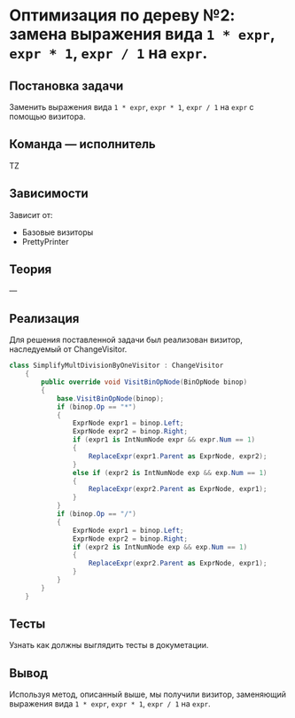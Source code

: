 # Оптимизация по дереву №2: замена выражения вида `1 * expr`, `expr * 1`, `expr / 1` на `expr`.

## Постановка задачи
Заменить выражения вида `1 * expr`, `expr * 1`, `expr / 1` на `expr` с помощью визитора.

## Команда — исполнитель
TZ

## Зависимости
Зависит от:
- Базовые визиторы
- PrettyPrinter

## Теория
&mdash;

## Реализация
Для решения поставленной задачи был реализован визитор, наследуемый от ChangeVisitor.

```csharp
class SimplifyMultDivisionByOneVisitor : ChangeVisitor
    {
        public override void VisitBinOpNode(BinOpNode binop)
        {
            base.VisitBinOpNode(binop);
            if (binop.Op == "*")
            {
                ExprNode expr1 = binop.Left;
                ExprNode expr2 = binop.Right;
                if (expr1 is IntNumNode expr && expr.Num == 1)
                {
                    ReplaceExpr(expr1.Parent as ExprNode, expr2);
                }
                else if (expr2 is IntNumNode exp && exp.Num == 1)
                {
                    ReplaceExpr(expr2.Parent as ExprNode, expr1);
                }
            }
            if (binop.Op == "/")
            {
                ExprNode expr1 = binop.Left;
                ExprNode expr2 = binop.Right;
                if (expr2 is IntNumNode exp && exp.Num == 1)
                {
                    ReplaceExpr(expr2.Parent as ExprNode, expr1);
                }
            }
        }
    }
```

## Тесты
Узнать как должны выглядить тесты в докуметации.

## Вывод
Используя метод, описанный выше, мы получили визитор, заменяющий выражения вида `1 * expr`, `expr * 1`, `expr / 1` на `expr`.